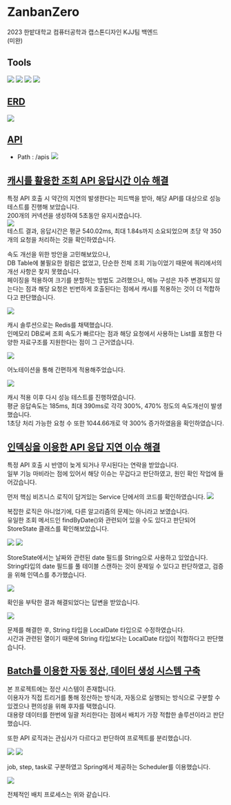 # ZanbanZero

2023 한밭대학교 컴퓨터공학과 캡스톤디자인 KJJ팀 백엔드  
(미완)

## Tools

<img src="https://img.shields.io/badge/Java-FF9900?style=for-the-badge&logo=OpenJDK&logoColor=white"/> <img src="https://img.shields.io/badge/Spring Boot-6DB33F?style=for-the-badge&logo=SpringBoot&logoColor=white"/> <img src="https://img.shields.io/badge/Spring Batch-6DB33F?style=for-the-badge&logo=Batch&logoColor=white"/> <img src="https://img.shields.io/badge/MySQL-4479A1?style=for-the-badge&logo=MySQL&logoColor=white"/>

## [ERD](https://www.erdcloud.com/d/qpTvHkbgBbqLyYYzZ)

<img src="https://github.com/HyeongMokJeong/Coding-Test/assets/94634916/fec9d298-749b-4d7a-a219-9d1334d5328a" />

## [API](http://kjj.kjj.r-e.kr:8080/apis)

- Path : /apis
  <img src="https://github.com/HyeongMokJeong/Coding-Test/assets/94634916/3d7f649c-90c2-41a5-b5e1-a60c11ff3c42" />

## [캐시를 활용한 조회 API 응답시간 이슈 해결](https://jeong-mok.tistory.com/8)

특정 API 호출 시 약간의 지연의 발생한다는 피드백을 받아, 해당 API를 대상으로 성능 테스트를 진행해 보았습니다.  
200개의 커넥션을 생성하여 5초동안 유지시켰습니다.  
<img src="https://github.com/HyeongMokJeong/Coding-Test/assets/94634916/3024b971-a177-485b-81d7-b4089304a522" />  
테스트 결과, 응답시간은 평균 540.02ms, 최대 1.84s까지 소요되었으며 초당 약 350개의 요청을 처리하는 것을 확인하였습니다.

속도 개선을 위한 방안을 고민해보았으나,  
DB Table에 불필요한 컬럼은 없었고, 단순한 전체 조회 기능이었기 때문에 쿼리에서의 개선 사항은 찾지 못했습니다.  
페이징을 적용하여 크기를 분할하는 방법도 고려했으나, 메뉴 구성은 자주 변경되지 않는다는 점과 해당 요청은 빈번하게 호출된다는 점에서 캐시를 적용하는 것이 더 적합하다고 판단했습니다.

<img src="https://github.com/HyeongMokJeong/Coding-Test/assets/94634916/8895b964-0d52-474a-a9d7-cf8a713e8f01" />

캐시 솔루션으로는 Redis를 채택했습니다.  
인메모리 DB로써 조회 속도가 빠르다는 점과 해당 요청에서 사용하는 List를 포함한 다양한 자료구조를 지원한다는 점이 그 근거였습니다.

<img src="https://github.com/HyeongMokJeong/Coding-Test/assets/94634916/b9b2cf6d-4408-4636-8822-5e5cb2bac90e" />

어노테이션을 통해 간편하게 적용해주었습니다.

<img src="https://github.com/HyeongMokJeong/Coding-Test/assets/94634916/0e42d57a-4f49-452f-b4db-7b0edc303e81" />

캐시 적용 이후 다시 성능 테스트를 진행하였습니다.  
평균 응답속도는 185ms, 최대 390ms로 각각 300%, 470% 정도의 속도개선이 발생했습니다.  
1초당 처리 가능한 요청 수 또한 1044.66개로 약 300% 증가하였음을 확인하였습니다.

## [인덱싱을 이용한 API 응답 지연 이슈 해결](https://jeong-mok.tistory.com/13)

특정 API 호출 시 반영이 늦게 되거나 무시된다는 연락을 받았습니다.  
일부 기능 마비라는 점에 있어서 해당 이슈는 무겁다고 판단하였고, 원인 확인 작업에 들어갔습니다.

먼저 핵심 비즈니스 로직이 담겨있는 Service 단에서의 코드를 확인하였습니다.
<img src="https://github.com/HyeongMokJeong/Coding-Test/assets/94634916/305b01eb-e5e8-4724-91ff-254d8331c991" />

복잡한 로직은 아니었기에, 다른 알고리즘의 문제는 아니라고 보였습니다.  
유일한 조회 메서드인 findByDate()와 관련되어 있을 수도 있다고 판단되어 StoreState 클래스를 확인해보았습니다.

<img src="https://github.com/HyeongMokJeong/Coding-Test/assets/94634916/31a2e154-6722-4050-8c2e-18e8955528df" />  
<img src="https://github.com/HyeongMokJeong/Coding-Test/assets/94634916/c180d2da-757e-4348-8668-6116b8ace7c5" />

StoreState에서는 날짜와 관련된 date 필드를 String으로 사용하고 있었습니다.  
String타입의 date 필드를 풀 테이블 스캔하는 것이 문제일 수 있다고 판단하였고, 검증을 위해 인덱스를 추가했습니다.

<img src="https://github.com/HyeongMokJeong/Coding-Test/assets/94634916/08063af9-c4a4-4a96-9100-74c7eb297eec" />

확인을 부탁한 결과 해결되었다는 답변을 받았습니다.

<img src="https://github.com/HyeongMokJeong/Coding-Test/assets/94634916/da9f8431-86a9-4e00-8312-28c720f12334" />

문제를 해결한 후, String 타입을 LocalDate 타입으로 수정하였습니다.  
시간과 관련된 열이기 때문에 String 타입보다는 LocalDate 타입이 적합하다고 판단했습니다.

## [Batch를 이용한 자동 정산, 데이터 생성 시스템 구축](https://jeong-mok.tistory.com/10)

본 프로젝트에는 정산 시스템이 존재합니다.  
이용자가 직접 트리거를 통해 정산하는 방식과, 자동으로 실행되는 방식으로 구분할 수 있겠으나 편의성을 위해 후자를 택했습니다.  
대용량 데이터를 한번에 일괄 처리한다는 점에서 배치가 가장 적합한 솔루션이라고 판단했습니다.

또한 API 로직과는 관심사가 다르다고 판단하여 프로젝트를 분리했습니다.

<img src="https://github.com/HyeongMokJeong/Coding-Test/assets/94634916/1587e816-e431-4ec2-9b8a-019dbca99109" />
<img src="https://github.com/HyeongMokJeong/Coding-Test/assets/94634916/f0413689-adf0-49a1-8526-e406a243b14d" />

job, step, task로 구분하였고 Spring에서 제공하는 Scheduler를 이용했습니다.

<img src="https://github.com/HyeongMokJeong/Coding-Test/assets/94634916/c0ab00d7-91e9-4cc1-acd6-8748868c62fa" />

전체적인 배치 프로세스는 위와 같습니다.
